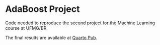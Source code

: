 # AdaBoost Project 

Code needed to reproduce the second project for the Machine Learning course at UFMG/BR.

The final results are available at [Quarto Pub](https://pedro.quarto.pub/ada-boost/).